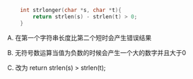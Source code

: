 ```c
    int strlonger(char *s, char *t){
        return strlen(s) - strlen(t) > 0;
    }
```

A. 在第一个字符串长度比第二个短时会产生错误结果

B. 无符号数运算当值为负数的时候会产生一个大的数字并且大于0

C. 改为 return strlen(s) > strlen(t);